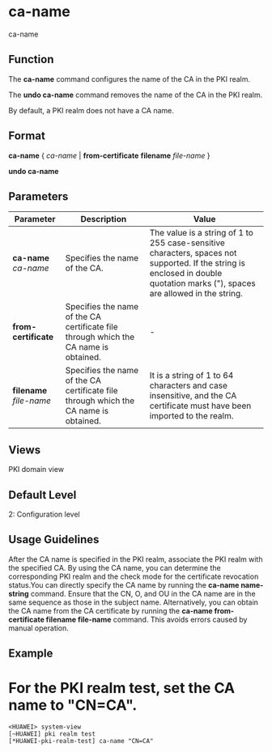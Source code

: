 ca-name
=======

ca-name

Function
--------



The **ca-name** command configures the name of the CA in the PKI realm.

The **undo ca-name** command removes the name of the CA in the PKI realm.



By default, a PKI realm does not have a CA name.


Format
------

**ca-name** { *ca-name* | **from-certificate** **filename** *file-name* }

**undo ca-name**


Parameters
----------

| Parameter | Description | Value |
| --- | --- | --- |
| **ca-name** *ca-name* | Specifies the name of the CA. | The value is a string of 1 to 255 case-sensitive characters, spaces not supported. If the string is enclosed in double quotation marks ("), spaces are allowed in the string. |
| **from-certificate** | Specifies the name of the CA certificate file through which the CA name is obtained. | - |
| **filename** *file-name* | Specifies the name of the CA certificate file through which the CA name is obtained. | It is a string of 1 to 64 characters and case insensitive, and the CA certificate must have been imported to the realm. |



Views
-----

PKI domain view


Default Level
-------------

2: Configuration level


Usage Guidelines
----------------

After the CA name is specified in the PKI realm, associate the PKI realm with the specified CA. By using the CA name, you can determine the corresponding PKI realm and the check mode for the certificate revocation status.You can directly specify the CA name by running the **ca-name name-string** command. Ensure that the CN, O, and OU in the CA name are in the same sequence as those in the subject name. Alternatively, you can obtain the CA name from the CA certificate by running the **ca-name from-certificate filename file-name** command. This avoids errors caused by manual operation.


Example
-------

# For the PKI realm test, set the CA name to "CN=CA".
```
<HUAWEI> system-view
[~HUAWEI] pki realm test
[*HUAWEI-pki-realm-test] ca-name "CN=CA"

```